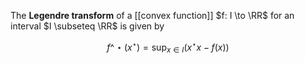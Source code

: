The **Legendre transform** of a [[convex function]] $f: I \to \RR$ for an interval $I \subseteq \RR$ is given by

$$
f\^\star\left(x^\star\right) = \sup_{x \in I} \left(x^\star x  - f(x)\right)
$$